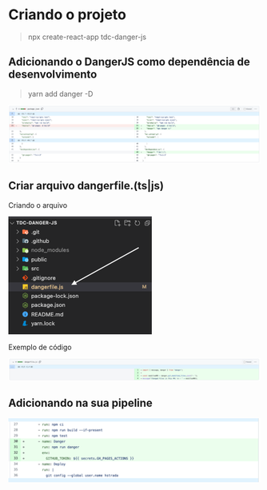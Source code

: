 # Criando o projeto

> npx create-react-app tdc-danger-js

## Adicionando o DangerJS como dependência de desenvolvimento

> yarn add danger -D

![dangerjs-dev](.github/readme/dangerjs-dev.png)

## Criar arquivo dangerfile.(ts|js)

Criando o arquivo

<img src=".github/readme/criar-arquivo-dangerfile.png" />

Exemplo de código

<img src=".github/readme/dangerfile-exemplo.png" />

## Adicionando na sua pipeline

<img src=".github/readme/pipeline-dangerjs.png" />